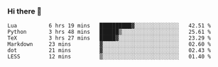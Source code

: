 ### Hi there 👋

<!--
**gustavkrist/gustavkrist** is a ✨ _special_ ✨ repository because its `README.md` (this file) appears on your GitHub profile.

Here are some ideas to get you started:

- 🔭 I’m currently working on ...
- 🌱 I’m currently learning ...
- 👯 I’m looking to collaborate on ...
- 🤔 I’m looking for help with ...
- 💬 Ask me about ...
- 📫 How to reach me: ...
- 😄 Pronouns: ...
- ⚡ Fun fact: ...
-->

<!--START_SECTION:waka-->

```text
Lua          6 hrs 19 mins   ██████████▓░░░░░░░░░░░░░░   42.51 %
Python       3 hrs 48 mins   ██████▒░░░░░░░░░░░░░░░░░░   25.61 %
TeX          3 hrs 27 mins   █████▓░░░░░░░░░░░░░░░░░░░   23.29 %
Markdown     23 mins         ▓░░░░░░░░░░░░░░░░░░░░░░░░   02.60 %
dot          21 mins         ▓░░░░░░░░░░░░░░░░░░░░░░░░   02.43 %
LESS         12 mins         ▒░░░░░░░░░░░░░░░░░░░░░░░░   01.40 %
```

<!--END_SECTION:waka-->
